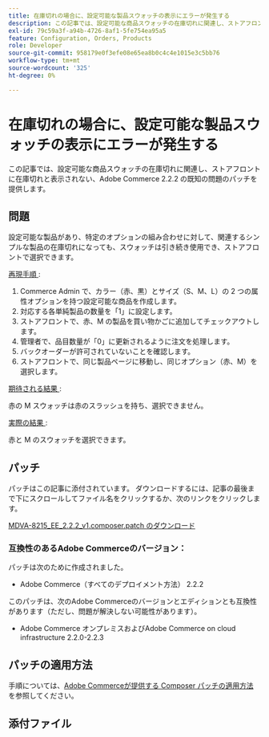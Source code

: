 ```yaml
---
title: 在庫切れの場合に、設定可能な製品スウォッチの表示にエラーが発生する
description: この記事では、設定可能な商品スウォッチの在庫切れに関連し、ストアフロントに在庫切れと表示されない、Adobe Commerce 2.2.2 の既知の問題のパッチを提供します。
exl-id: 79c59a3f-a94b-4726-8af1-5fe754ea95a5
feature: Configuration, Orders, Products
role: Developer
source-git-commit: 958179e0f3efe08e65ea8b0c4c4e1015e3c5bb76
workflow-type: tm+mt
source-wordcount: '325'
ht-degree: 0%

---
```


# 在庫切れの場合に、設定可能な製品スウォッチの表示にエラーが発生する

この記事では、設定可能な商品スウォッチの在庫切れに関連し、ストアフロントに在庫切れと表示されない、Adobe Commerce 2.2.2 の既知の問題のパッチを提供します。

## 問題

設定可能な製品があり、特定のオプションの組み合わせに対して、関連するシンプルな製品の在庫切れになっても、スウォッチは引き続き使用でき、ストアフロントで選択できます。

<u> 再現手順 </u>:

1. Commerce Admin で、カラー（赤、黒）とサイズ（S、M、L）の 2 つの属性オプションを持つ設定可能な商品を作成します。
1. 対応する各単純製品の数量を「1」に設定します。
1. ストアフロントで、赤、M の製品を買い物かごに追加してチェックアウトします。
1. 管理者で、品目数量が「0」に更新されるように注文を処理します。
1. バックオーダーが許可されていないことを確認します。
1. ストアフロントで、同じ製品ページに移動し、同じオプション（赤、M）を選択します。

<u> 期待される結果 </u>:

赤の M スウォッチは赤のスラッシュを持ち、選択できません。

<u> 実際の結果 </u>:

赤と M のスウォッチを選択できます。

## パッチ

パッチはこの記事に添付されています。 ダウンロードするには、記事の最後まで下にスクロールしてファイル名をクリックするか、次のリンクをクリックします。

[MDVA-8215\_EE\_2.2.2\_v1.composer.patch のダウンロード](assets/MDVA-8215_EE_2.2.2_v1.composer.patch.zip)

### 互換性のあるAdobe Commerceのバージョン：

パッチは次のために作成されました。

* Adobe Commerce（すべてのデプロイメント方法） 2.2.2

このパッチは、次のAdobe Commerceのバージョンとエディションとも互換性があります（ただし、問題が解決しない可能性があります）。

* Adobe Commerce オンプレミスおよびAdobe Commerce on cloud infrastructure 2.2.0-2.2.3

## パッチの適用方法

手順については、[Adobe Commerceが提供する Composer パッチの適用方法 ](/help/how-to/general/how-to-apply-a-composer-patch-provided-by-magento.md) を参照してください。

## 添付ファイル
